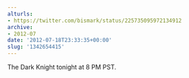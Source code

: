 ```yaml
---
alturls:
- https://twitter.com/bismark/status/225735095972134912
archive:
- 2012-07
date: '2012-07-18T23:33:35+00:00'
slug: '1342654415'
---
```


The Dark Knight tonight at 8 PM PST.

